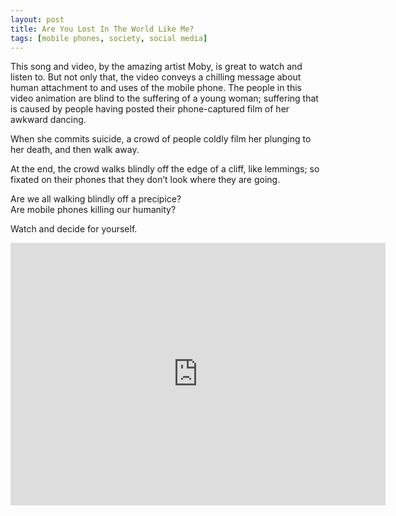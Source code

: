 ```yaml
---
layout: post
title: Are You Lost In The World Like Me? 
tags: [mobile phones, society, social media]
---
```


This song and video, by the amazing artist Moby, is great to watch and listen to. But not only that, the video conveys a chilling message about human attachment to and uses of the mobile phone. The people in this video animation are blind to the suffering of a young woman; suffering that is caused by people having posted their phone-captured film of her awkward dancing. 

When she commits suicide, a crowd of people coldly film her plunging to her death, and then walk away. 

At the end, the crowd walks blindly off the edge of a cliff, like lemmings; so fixated on their phones that they don’t look where they are going. 

Are we all walking blindly off a precipice?<br>
Are mobile phones killing our humanity? 

Watch and decide for yourself.

<iframe width="600" height="420" src="https://www.youtube.com/embed/VASywEuqFd8" frameborder="0" allow="accelerometer; autoplay; encrypted-media; gyroscope; picture-in-picture" allowfullscreen></iframe>
